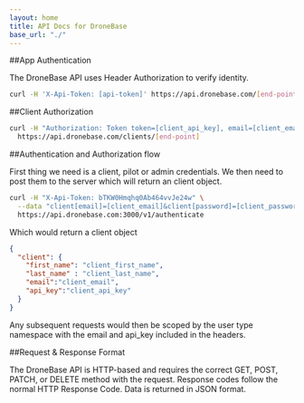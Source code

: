 ```yaml
---
layout: home
title: API Docs for DroneBase
base_url: "./"
---
```


##App Authentication

The DroneBase API uses Header Authorization to verify identity.

```bash
curl -H 'X-Api-Token: [api-token]' https://api.dronebase.com/[end-point]
```

##Client Authorization

```bash
curl -H "Authorization: Token token=[client_api_key], email=[client_email]" \
  https://api.dronebase.com/clients/[end-point]
```

##Authentication and Authorization flow

First thing we need is a client, pilot or admin credentials.
We then need to post them to the server which will return an client object.

```bash
curl -H "X-Api-Token: bTKW0Hmqhq0Ab464vvJe24w" \
  --data "client[email]=[client_email]&client[password]=[client_password]" \
  https://api.dronebase.com:3000/v1/authenticate
```

Which would return a client object

```json
{
  "client": {
    "first_name": "client_first_name",
    "last_name" : "client_last_name",
    "email":"client_email",
    "api_key":"client_api_key"
  }
}
```

Any subsequent requests would then be scoped by the user type namespace with the email and api_key included in the headers.



##Request & Response Format

The DroneBase API is HTTP-based and requires the correct GET, POST, PATCH, or DELETE method with the request. Response codes follow the normal HTTP Response Code. Data is returned in JSON format.